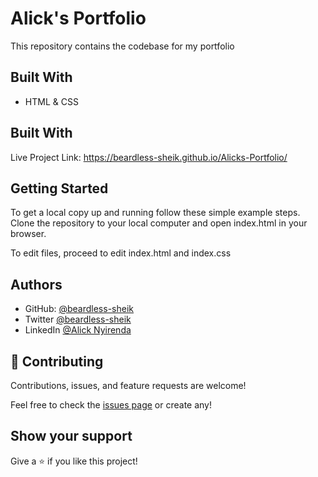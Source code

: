 # Alick's Portfolio

This repository contains the codebase for my portfolio

## Built With

- HTML & CSS

## Built With

Live Project Link: https://beardless-sheik.github.io/Alicks-Portfolio/ 

## Getting Started

To get a local copy up and running follow these simple example steps. Clone the repository to your local computer and open index.html in your browser.

To edit files, proceed to edit index.html and index.css

## Authors

- GitHub: [@beardless-sheik](https://github.com/Beardless-sheik)
- Twitter [@beardless-sheik](https://twitter.com/Beardless_Sheik)
- LinkedIn [@Alick Nyirenda](https://www.linkedin.com/in/alick-nyirenda/)

## 🤝 Contributing

Contributions, issues, and feature requests are welcome!

Feel free to check the [issues page](../../issues/) or create any!

## Show your support

Give a ⭐️ if you like this project!
